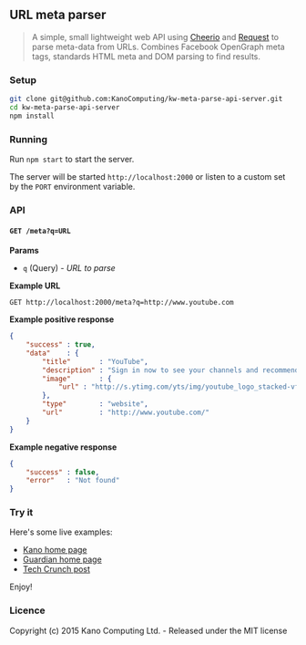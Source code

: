 ## URL meta parser

> A simple, small lightweight web API using [Cheerio](https://www.npmjs.com/package/cheerio) and [Request](https://www.npmjs.com/package/request) to parse meta-data from URLs. Combines Facebook OpenGraph meta tags, standards HTML meta and DOM parsing to find results.

### Setup

```bash
git clone git@github.com:KanoComputing/kw-meta-parse-api-server.git
cd kw-meta-parse-api-server
npm install
```

### Running

Run `npm start` to start the server.

The server will be started `http://localhost:2000` or listen to a custom set by the `PORT` environment variable.

### API

#### `GET /meta?q=URL`

**Params**

* `q` (Query) - *URL to parse*

**Example URL**

`GET http://localhost:2000/meta?q=http://www.youtube.com`

**Example positive response**

```json
{
    "success" : true,
    "data"    : {
        "title"       : "YouTube",
        "description" : "Sign in now to see your channels and recommendations!",
        "image"       : {
            "url" : "http://s.ytimg.com/yts/img/youtube_logo_stacked-vfl225ZTx.png"
        },
        "type"        : "website",
        "url"         : "http://www.youtube.com/"
    }
}
```

**Example negative response**

```json
{
    "success" : false,
    "error"   : "Not found"
}
```

### Try it

Here's some live examples:

* [Kano home page](http://metaparse.herokuapp.com/meta/?q=www.kano.me)
* [Guardian home page](http://metaparse.herokuapp.com/meta/?q=guardian.co.uk)
* [Tech Crunch post](http://metaparse.herokuapp.com/meta/?q=http://techcrunch.com/2013/11/19/kano-kickstarter/)

Enjoy!

### Licence

Copyright (c) 2015 Kano Computing Ltd. - Released under the MIT license

